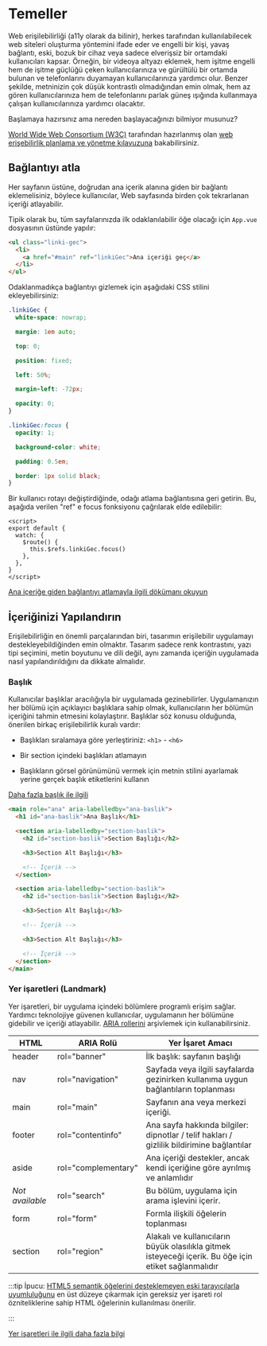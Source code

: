 # Temeller

Web erişilebilirliği (a11y olarak da bilinir), herkes tarafından kullanılabilecek web siteleri oluşturma yöntemini ifade eder ve engelli bir kişi, yavaş bağlantı, eski, bozuk bir cihaz veya sadece elverişsiz bir ortamdaki kullanıcıları kapsar. Örneğin, bir videoya altyazı eklemek, hem işitme engelli hem de işitme güçlüğü çeken kullanıcılarınıza ve gürültülü bir ortamda bulunan ve telefonlarını duyamayan kullanıcılarınıza yardımcı olur. Benzer şekilde, metninizin çok düşük kontrastlı olmadığından emin olmak, hem az gören kullanıcılarınıza hem de telefonlarını parlak güneş ışığında kullanmaya çalışan kullanıcılarınıza yardımcı olacaktır.

Başlamaya hazırsınız ama nereden başlayacağınızı bilmiyor musunuz?

[World Wide Web Consortium (W3C)](https://www.w3.org/) tarafından hazırlanmış olan [web erişebilirlik planlama ve yönetme kılavuzuna](https://www.w3.org/WAI/planning-and-managing/) bakabilirsiniz.

## Bağlantıyı atla

Her sayfanın üstüne, doğrudan ana içerik alanına giden bir bağlantı eklemelisiniz, böylece kullanıcılar, Web sayfasında birden çok tekrarlanan içeriği atlayabilir.

Tipik olarak bu, tüm sayfalarınızda ilk odaklanılabilir öğe olacağı için `App.vue` dosyasının üstünde yapılır:

```html
<ul class="linki-gec">
  <li>
    <a href="#main" ref="linkiGec">Ana içeriği geç</a>
  </li>
</ul>
```

Odaklanmadıkça bağlantıyı gizlemek için aşağıdaki CSS stilini ekleyebilirsiniz:

```css
.linkiGec {
  white-space: nowrap;

  margin: 1em auto;

  top: 0;

  position: fixed;

  left: 50%;

  margin-left: -72px;

  opacity: 0;
}

.linkiGec:focus {
  opacity: 1;

  background-color: white;

  padding: 0.5em;

  border: 1px solid black;
}
```

Bir kullanıcı rotayı değiştirdiğinde, odağı atlama bağlantısına geri getirin. Bu, aşağıda verilen "ref" e focus fonksiyonu çağrılarak elde edilebilir:

```vue
<script>
export default {
  watch: {
    $route() {
      this.$refs.linkiGec.focus()
    },
  },
}
</script>
```

<common-codepen-snippet  title="Skip to Main"  slug="VwepxJa"  :height="350"  tab="js,result"  :team="false"  user="mlama007"  name="Maria"  theme="light"  :preview="false"  :editable="false"  />

[Ana içeriğe giden bağlantıyı atlamayla ilgili dökümanı okuyun](https://www.w3.org/WAI/WCAG21/Techniques/general/G1.html)

## İçeriğinizi Yapılandırın

Erişilebilirliğin en önemli parçalarından biri, tasarımın erişilebilir uygulamayı destekleyebildiğinden emin olmaktır. Tasarım sadece renk kontrastını, yazı tipi seçimini, metin boyutunu ve dili değil, aynı zamanda içeriğin uygulamada nasıl yapılandırıldığını da dikkate almalıdır.

### Başlık

Kullanıcılar başlıklar aracılığıyla bir uygulamada gezinebilirler. Uygulamanızın her bölümü için açıklayıcı başlıklara sahip olmak, kullanıcıların her bölümün içeriğini tahmin etmesini kolaylaştırır. Başlıklar söz konusu olduğunda, önerilen birkaç erişilebilirlik kuralı vardır:

- Başlıkları sıralamaya göre yerleştiriniz: `<h1>` - `<h6>`

* Bir section içindeki başlıkları atlamayın

- Başlıkların görsel görünümünü vermek için metnin stilini ayarlamak yerine gerçek başlık etiketlerini kullanın

[Daha fazla başlık ile ilgili](https://www.w3.org/TR/UNDERSTANDING-WCAG20/navigation-mechanisms-descriptive.html)

```html
<main role="ana" aria-labelledby="ana-baslik">
  <h1 id="ana-baslik">Ana Başlık</h1>

  <section aria-labelledby="section-baslik">
    <h2 id="section-baslik">Section Başlığı</h2>

    <h3>Section Alt Başlığı</h3>

    <!-- İçerik -->
  </section>

  <section aria-labelledby="section-baslik">
    <h2 id="section-baslik">Section Başlığı</h2>

    <h3>Section Alt Başlığı</h3>

    <!-- İçerik -->

    <h3>Section Alt Başlığı</h3>

    <!-- İçerik -->
  </section>
</main>
```

### Yer işaretleri (Landmark)

Yer işaretleri, bir uygulama içindeki bölümlere programlı erişim sağlar. Yardımcı teknolojiye güvenen kullanıcılar, uygulamanın her bölümüne gidebilir ve içeriği atlayabilir. [ARIA rollerini](https://developer.mozilla.org/en-US/docs/Web/Accessibility/ARIA/Roles) arşivlemek için kullanabilirsiniz.

| HTML            | ARIA Rolü           | Yer İşaret Amacı                                                                                      |
| --------------- | ------------------- | ----------------------------------------------------------------------------------------------------- |
| header          | rol="banner"        | İlk başlık: sayfanın başlığı                                                                          |
| nav             | rol="navigation"    | Sayfada veya ilgili sayfalarda gezinirken kullanıma uygun bağlantıların toplanması                    |
| main            | rol="main"          | Sayfanın ana veya merkezi içeriği.                                                                    |
| footer          | rol="contentinfo"   | Ana sayfa hakkında bilgiler: dipnotlar / telif hakları / gizlilik bildirimine bağlantılar             |
| aside           | rol="complementary" | Ana içeriği destekler, ancak kendi içeriğine göre ayrılmış ve anlamlıdır                              |
| _Not available_ | rol="search"        | Bu bölüm, uygulama için arama işlevini içerir.                                                        |
| form            | rol="form"          | Formla ilişkili öğelerin toplanması                                                                   |
| section         | rol="region"        | Alakalı ve kullanıcıların büyük olasılıkla gitmek isteyeceği içerik. Bu öğe için etiket sağlanmalıdır |

:::tip İpucu:
[HTML5 semantik öğelerini desteklemeyen eski tarayıcılarla uyumluluğunu](https://caniuse.com/#feat=html5semantic) en üst düzeye çıkarmak için gereksiz yer işareti rol özniteliklerine sahip HTML öğelerinin kullanılması önerilir.

:::

[Yer işaretleri ile ilgili daha fazla bilgi](https://www.w3.org/TR/wai-aria-1.2/#landmark_roles)
